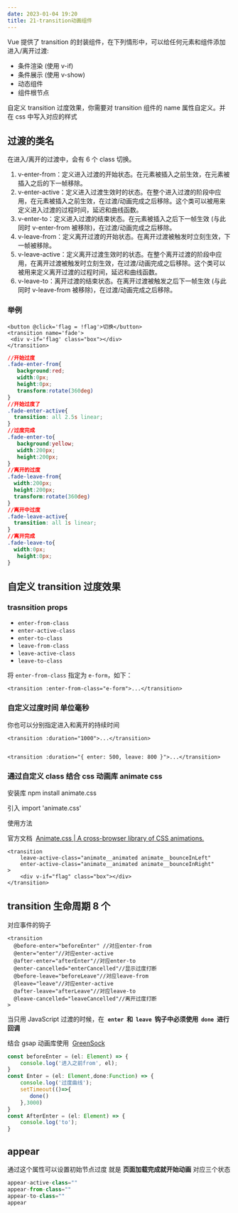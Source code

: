 ```yaml
---
date: 2023-01-04 19:20
title: 21-transition动画组件
---
```


Vue 提供了 transition 的封装组件，在下列情形中，可以给任何元素和组件添加进入/离开过渡:

-   条件渲染 (使用 v-if)
-   条件展示 (使用 v-show)
-   动态组件
-   组件根节点

自定义 transition 过度效果，你需要对 transition 组件的 name 属性自定义。并在 css 中写入对应的样式

## 过渡的类名

在进入/离开的过渡中，会有 6 个 class 切换。

1. v-enter-from：定义进入过渡的开始状态。在元素被插入之前生效，在元素被插入之后的下一帧移除。
2. v-enter-active：定义进入过渡生效时的状态。在整个进入过渡的阶段中应用，在元素被插入之前生效，在过渡/动画完成之后移除。这个类可以被用来定义进入过渡的过程时间，延迟和曲线函数。
3. v-enter-to：定义进入过渡的结束状态。在元素被插入之后下一帧生效 (与此同时 v-enter-from 被移除)，在过渡/动画完成之后移除。
4. v-leave-from：定义离开过渡的开始状态。在离开过渡被触发时立刻生效，下一帧被移除。
5. v-leave-active：定义离开过渡生效时的状态。在整个离开过渡的阶段中应用，在离开过渡被触发时立刻生效，在过渡/动画完成之后移除。这个类可以被用来定义离开过渡的过程时间，延迟和曲线函数。
6. v-leave-to：离开过渡的结束状态。在离开过渡被触发之后下一帧生效 (与此同时 v-leave-from 被移除)，在过渡/动画完成之后移除。

### 举例

```vue
<button @click='flag = !flag'>切换</button>
<transition name='fade'>
 <div v-if='flag' class="box"></div>
</transition>
```

```css
//开始过度
.fade-enter-from{
   background:red;
   width:0px;
   height:0px;
   transform:rotate(360deg)
}
//开始过度了
.fade-enter-active{
  transition: all 2.5s linear;
}
//过度完成
.fade-enter-to{
   background:yellow;
   width:200px;
   height:200px;
}
//离开的过度
.fade-leave-from{
  width:200px;
  height:200px;
  transform:rotate(360deg)
}
//离开中过度
.fade-leave-active{
  transition: all 1s linear;
}
//离开完成
.fade-leave-to{
  width:0px;
   height:0px;
}
```

## 自定义 transition 过度效果

### trasnsition props

-   `enter-from-class`
-   `enter-active-class`
-   `enter-to-class`
-   `leave-from-class`
-   `leave-active-class`
-   `leave-to-class`

将 `enter-from-class` 指定为 `e-form`，如下：

```vue
<transition :enter-from-class="e-form">...</transition>
```

### 自定义过度时间 单位毫秒

你也可以分别指定进入和离开的持续时间

```vue
<transition :duration="1000">...</transition>


<transition :duration="{ enter: 500, leave: 800 }">...</transition>
```

### 通过自定义 class 结合 css 动画库 animate css

安装库 npm install animate.css

引入 import 'animate.css'

使用方法

官方文档  [Animate.css | A cross-browser library of CSS animations.](https://animate.style/ "Animate.css | A cross-browser library of CSS animations.")

```vue
<transition
    leave-active-class="animate__animated animate__bounceInLeft"
    enter-active-class="animate__animated animate__bounceInRight"
>
    <div v-if="flag" class="box"></div>
</transition>
```

## transition 生命周期 8 个

对应事件的钩子
```vue
<transition
  @before-enter="beforeEnter" //对应enter-from
  @enter="enter"//对应enter-active
  @after-enter="afterEnter"//对应enter-to
  @enter-cancelled="enterCancelled"//显示过度打断
  @before-leave="beforeLeave"//对应leave-from
  @leave="leave"//对应enter-active
  @after-leave="afterLeave"//对应leave-to
  @leave-cancelled="leaveCancelled"//离开过度打断
>
```

当只用 JavaScript 过渡的时候，在  **`enter`  和  `leave`  钩子中必须使用  `done`  进行回调**

结合 gsap 动画库使用  [GreenSock](https://greensock.com/ "GreenSock")

```ts
const beforeEnter = (el: Element) => {
    console.log('进入之前from', el);
}
const Enter = (el: Element,done:Function) => {
    console.log('过度曲线');
    setTimeout(()=>{
       done()
    },3000)
}
const AfterEnter = (el: Element) => {
    console.log('to');
}
```

## appear

通过这个属性可以设置初始节点过度 就是 **页面加载完成就开始动画** 对应三个状态

```js
appear-active-class=""
appear-from-class=""
appear-to-class=""
appear
```